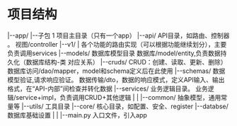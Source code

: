 # 项目结构
|--app/ 
    |--子包 1       项目主目录（只有一个app）
        |--api/         API目录，如路由、控制器 。      视图/controller
            |--v1/
                |               各个功能的路由实现（可以根据功能继续划分），主要负责调用services
        |--models/      数据库模型目录                 数据库/model/entity,负责数据持久化（数据库结构-类 对应关系）
        |--cruds/       CRUD：创建、读取、更新、删除）  数据库访问/dao/mapper，model和schema定义后在此使用
        |--schemas/     数据模型验证,请求响应验证。     数据传输/dto，数据的响应模式，定义API输入、输出格式，在“API-内部”间检查并转化数据
        |--services/    业务逻辑目录。                 业务逻辑/service+impl，负责调用CRUD+其他逻辑
|
|
|--common/      抽象模型，通用常量等
|--utils/       工具目录
|--core/        核心目录，如配置、安全、register
|--databse/     数据库基础设置
|
|
|--main.py    入口文件，引入app

